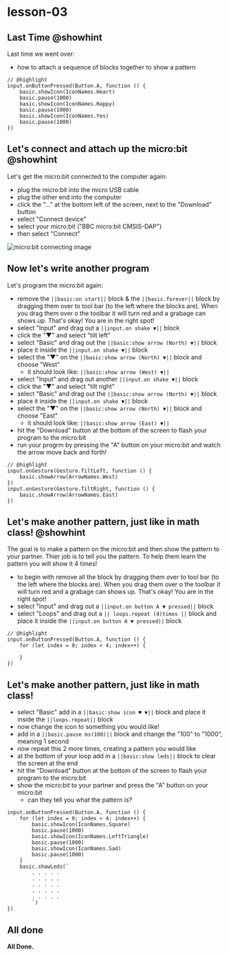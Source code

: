 # lesson-03

## Last Time @showhint

Last time we went over:
- how to attach a sequence of blocks together to show a pattern

```blocks
// @highlight
input.onButtonPressed(Button.A, function () {
    basic.showIcon(IconNames.Heart)
    basic.pause(1000)
    basic.showIcon(IconNames.Happy)
    basic.pause(1000)
    basic.showIcon(IconNames.Yes)
    basic.pause(1000)
})
```

## Let's connect and attach up the micro:bit @showhint

Let's get the micro:bit connected to the computer again:
- plug the micro:bit into the micro USB cable
- plug the other end into the computer
- click the "..." at the bottom left of the screen, next to the "Download" button
- select "Connect device"
- select your micro:bit ("BBC micro:bit CMSIS-DAP")
- then select "Connect"

![micro:bit connecting image](https://raw.githubusercontent.com/Mr-Coxall/Microbit-Christmas-Decoration/master/docs/static/pair.png)

## Now let's write another program

Let's program the micro:bit again:
- remove the ``||basic:on start||`` block & the ``||basic.forever||`` block by dragging them over to tool bar (to the left where the blocks are). When you drag them over o the toolbar it will turn red and a grabage can shows up. That's okay! You are in the right spot!
- select "Input" and drag out a ``||input.on shake ▼||`` block
- click the "▼" and select "tilt left"
- select "Basic" and drag out the ``||basic:show arrow (North) ▼||`` block
- place it inside the ``||input.on shake ▼||`` block
- select the "▼" on the ``||basic:show arrow (North) ▼||`` block and choose "West"
  - it should look like: ``||basic:show arrow (West) ▼||``
- select "Input" and drag out another ``||input.on shake ▼||`` block
- click the "▼" and select "tilt right"
- select "Basic" and drag out the ``||basic:show arrow (North) ▼||`` block
- place it inside the ``||input.on shake ▼||`` block
- select the "▼" on the ``||basic:show arrow (North) ▼||`` block and choose "East"
  - it should look like: ``||basic:show arrow (East) ▼||``
- hit the "Download" button at the bottom of the screen to flash your program to the micro:bit
- run your progrm by pressing the "A" button on your micro:bit and watch the arrow move back and forth!

```blocks
// @highlight
input.onGesture(Gesture.TiltLeft, function () {
    basic.showArrow(ArrowNames.West)
})
input.onGesture(Gesture.TiltRight, function () {
    basic.showArrow(ArrowNames.East)
})
```

## Let's make another pattern, just like in math class! @showhint

The goal is to make a pattern on the micro:bit and then show the pattern to your partner. Thier job is to tell you the pattern. To help them learn the pattern you will show it 4 times!

- to begin with remove all the block by dragging them over to tool bar (to the left where the blocks are). When you drag them over o the toolbar it will turn red and a grabage can shows up. That's okay! You are in the right spot!
- select "Input" and drag out a ``||input.on button A ▼ pressed||`` block
- select "Loops" and drag out a ``|| loops.repeat (4)times ||`` block and place it inside the ``||input.on button A ▼ pressed||`` block 

```blocks
// @highlight
input.onButtonPressed(Button.A, function () {
    for (let index = 0; index < 4; index++) {
    	
    }
})
```
## Let's make another pattern, just like in math class!

- select "Basic" add in a ``||basic:show icon ♥ ▼||`` block and place it inside the ``||loops.repeat||`` block
- now change the icon to something you would like!
- add in a ``||basic.pause ms(100)||`` block and change the "100" to "1000", meaning 1 second
- now repeat this 2 more times, creating a pattern you would like
- at the bottom of your loop add in a ``||basic:show leds||`` block to clear the screen at the end
- hit the "Download" button at the bottom of the screen to flash your program to the micro:bit
- show the micro:bit to your partner and press the "A" button on your micro:bit
  - can they tell you what the pattern is?

```blocks
input.onButtonPressed(Button.A, function () {
    for (let index = 0; index < 4; index++) {
        basic.showIcon(IconNames.Square)
        basic.pause(1000)
        basic.showIcon(IconNames.LeftTriangle)
        basic.pause(1000)
        basic.showIcon(IconNames.Sad)
        basic.pause(1000)
    }
    basic.showLeds(`
        . . . . .
        . . . . .
        . . . . .
        . . . . .
        . . . . .
        `)
})
```

## All done

**All Done.**
